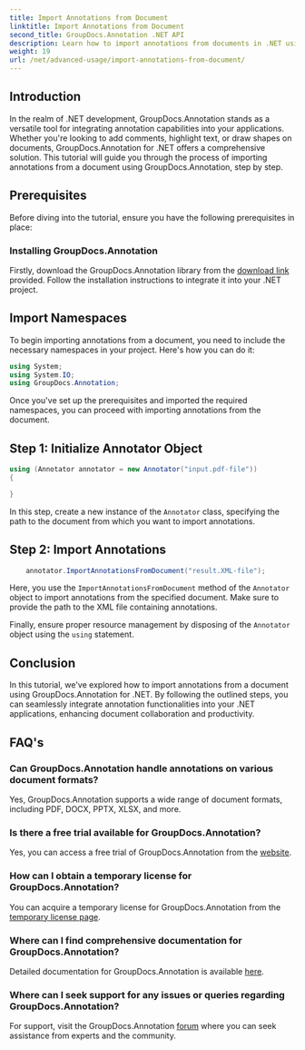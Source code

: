 ```yaml
---
title: Import Annotations from Document
linktitle: Import Annotations from Document
second_title: GroupDocs.Annotation .NET API
description: Learn how to import annotations from documents in .NET using GroupDocs.Annotation. Follow our step-by-step tutorial for seamless integration.
weight: 19
url: /net/advanced-usage/import-annotations-from-document/
---
```

## Introduction
In the realm of .NET development, GroupDocs.Annotation stands as a versatile tool for integrating annotation capabilities into your applications. Whether you're looking to add comments, highlight text, or draw shapes on documents, GroupDocs.Annotation for .NET offers a comprehensive solution. This tutorial will guide you through the process of importing annotations from a document using GroupDocs.Annotation, step by step.
## Prerequisites
Before diving into the tutorial, ensure you have the following prerequisites in place:
### Installing GroupDocs.Annotation
Firstly, download the GroupDocs.Annotation library from the [download link](https://releases.groupdocs.com/annotation/net/) provided. Follow the installation instructions to integrate it into your .NET project.

## Import Namespaces
To begin importing annotations from a document, you need to include the necessary namespaces in your project. Here's how you can do it:

```csharp
using System;
using System.IO;
using GroupDocs.Annotation;
```

Once you've set up the prerequisites and imported the required namespaces, you can proceed with importing annotations from the document.
## Step 1: Initialize Annotator Object
```csharp
using (Annotator annotator = new Annotator("input.pdf-file"))
{

}
```
In this step, create a new instance of the `Annotator` class, specifying the path to the document from which you want to import annotations.
## Step 2: Import Annotations
```csharp
	annotator.ImportAnnotationsFromDocument("result.XML-file");
```
Here, you use the `ImportAnnotationsFromDocument` method of the `Annotator` object to import annotations from the specified document. Make sure to provide the path to the XML file containing annotations.

Finally, ensure proper resource management by disposing of the `Annotator` object using the `using` statement.

## Conclusion
In this tutorial, we've explored how to import annotations from a document using GroupDocs.Annotation for .NET. By following the outlined steps, you can seamlessly integrate annotation functionalities into your .NET applications, enhancing document collaboration and productivity.
## FAQ's
### Can GroupDocs.Annotation handle annotations on various document formats?
Yes, GroupDocs.Annotation supports a wide range of document formats, including PDF, DOCX, PPTX, XLSX, and more.
### Is there a free trial available for GroupDocs.Annotation?
Yes, you can access a free trial of GroupDocs.Annotation from the [website](https://releases.groupdocs.com/).
### How can I obtain a temporary license for GroupDocs.Annotation?
You can acquire a temporary license for GroupDocs.Annotation from the [temporary license page](https://purchase.groupdocs.com/temporary-license/).
### Where can I find comprehensive documentation for GroupDocs.Annotation?
Detailed documentation for GroupDocs.Annotation is available [here](https://tutorials.groupdocs.com/annotation/net/).
### Where can I seek support for any issues or queries regarding GroupDocs.Annotation?
For support, visit the GroupDocs.Annotation [forum](https://forum.groupdocs.com/c/annotation/10) where you can seek assistance from experts and the community.
